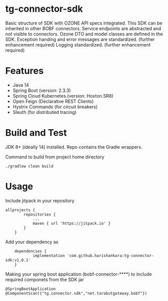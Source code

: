 # tg-connector-sdk

Basic structure of SDK with OZONE API specs integrated. 
This SDK can be inherited in other BOBF connectors.
Service endpoints are abstracted and not visible to connectors.
Ozone DTO and model classes are defined in the SDK.
Exception handing and error messages are standardized. (further enhancement required)
Logging standardized. (further enhancement required)


# Features

- Java 14
- Spring Boot (version: 2.3.3)
- Spring Cloud Kubernetes (version: Hoxton.SR8)
- Open Feign (Declarative REST Clients)
- Hystrix Commands (for circuit breakers)
- Sleuth (for distributed tracing)


# Build and Test

JDK 8+ (ideally 14) installed.  Repo contains the Gradle wrappers. 

Command to build from project home directory

```
./gradlew clean build
```

# Usage

Include jitpack in your repository
```
allprojects {
		repositories {
			...
			maven { url 'https://jitpack.io' }
		}
	}
```
Add your dependency as
```
	dependencies {
	        implementation 'com.github.harishankara:tg-connector-sdk:v1.0.1'
	}
```
Making your spring boot application (bobf-connector-****) to include required componets from the SDK jar 

```
@SpringBootApplication
@ComponentScan({"tg.connector.sdk","net.tarabutgateway.bobf"})
```


